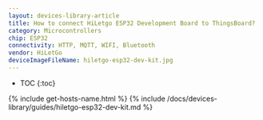 ```yaml
---
layout: devices-library-article
title: How to connect HiLetgo ESP32 Development Board to ThingsBoard?
category: Microcontrollers
chip: ESP32
connectivity: HTTP, MQTT, WIFI, Bluetooth
vendor: HiLetGo
deviceImageFileName: hiletgo-esp32-dev-kit.jpg
---
```


* TOC
{:toc}

{% include get-hosts-name.html %}
{% include /docs/devices-library/guides/hiletgo-esp32-dev-kit.md %}
